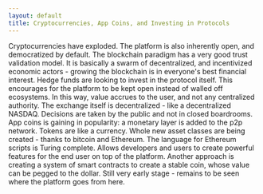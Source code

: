 ```yaml
---
layout: default
title: Cryptocurrencies, App Coins, and Investing in Protocols
---
```

Cryptocurrencies have exploded. The platform is also inherently open, and democratized by default. The blockchain paradigm has a very good trust validation model. It is basically a swarm of decentralized, and incentivized economic actors - growing the blockchain is in everyone's best financial interest. Hedge funds are looking to invest in the protocol itself. This encourages for the platform to be kept open instead of walled off ecosystems. In this way, value accrues to the user, and not any centralized authority. The exchange itself is decentralized - like a decentralized NASDAQ. Decisions are taken by the public and not in closed boardrooms. App coins is gaining in popularity: a monetary layer is added to the p2p network. Tokens are like a currency. Whole new asset classes are being created - thanks to bitcoin and Ethereum. The language for Ethereum scripts is Turing complete. Allows developers and users to create powerful features for the end user on top of the platform. Another approach is creating a system of smart contracts to create a stable coin, whose value can be pegged to the dollar. Still very early stage - remains to be seen where the platform goes from here.
